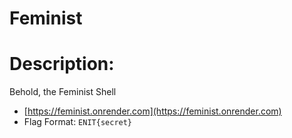 # Feminist

# Description: 
Behold, the Feminist Shell

- [https://feminist.onrender.com](https://feminist.onrender.com)
- Flag Format: `ENIT{secret}`
